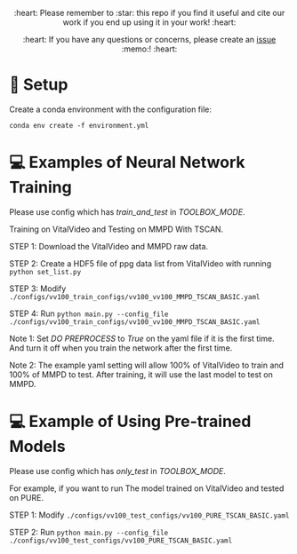 <p align="center">
:heart: Please remember to :star: this repo if you find it useful and cite our work if you end up using it in your work! :heart:
</p>
<p align="center">
:heart: If you have any questions or concerns, please create an <a href="https://github.com/ubicomplab/rPPG-Toolbox/issues">issue</a> :memo:! :heart:
</p>




# :wrench: Setup

Create a conda environment with the configuration file:

`conda env create -f environment.yml`

# :computer: Examples of Neural Network Training

Please use config which has *train_and_test* in *TOOLBOX_MODE*.

Training on VitalVideo and Testing on MMPD With TSCAN.

STEP 1: Download the VitalVideo and MMPD raw data.

STEP 2: Create a HDF5 file of ppg data list from VitalVideo with running `python set_list.py`

STEP 3: Modify `./configs/vv100_train_configs/vv100_vv100_MMPD_TSCAN_BASIC.yaml`

STEP 4: Run `python main.py --config_file ./configs/vv100_train_configs/vv100_vv100_MMPD_TSCAN_BASIC.yaml`

Note 1: Set *DO PREPROCESS* to *True* on the yaml file if it is the first time. And turn it off when you train the network after the first time.

Note 2: The example yaml setting will allow 100% of VitalVideo to train and 100% of MMPD to test. 
After training, it will use the last model to test on MMPD.

# :computer: Example of Using Pre-trained Models

Please use config which has *only_test* in *TOOLBOX_MODE*.

For example, if you want to run The model trained on VitalVideo and tested on PURE.

STEP 1: Modify `./configs/vv100_test_configs/vv100_PURE_TSCAN_BASIC.yaml`

STEP 2: Run `python main.py --config_file ./configs/vv100_test_configs/vv100_PURE_TSCAN_BASIC.yaml`
